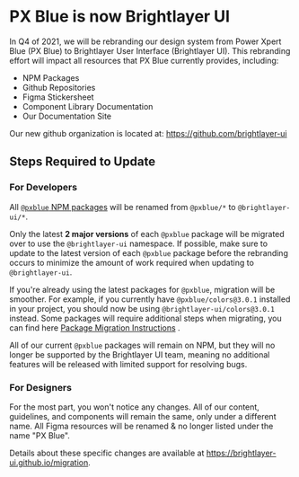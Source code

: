 # PX Blue is now Brightlayer UI

In Q4 of 2021, we will be rebranding our design system from Power Xpert Blue (PX Blue) to Brightlayer User Interface (Brightlayer UI). This rebranding effort will impact all resources that PX Blue currently provides, including:

-   NPM Packages
-   Github Repositories
-   Figma Stickersheet
-   Component Library Documentation
-   Our Documentation Site

Our new github organization is located at: https://github.com/brightlayer-ui

## Steps Required to Update

### For Developers

All [`@pxblue` NPM packages](https://www.npmjs.com/~px-blue) will be renamed from `@pxblue/*` to `@brightlayer-ui/*`.

Only the latest **2 major versions** of each `@pxblue` package will be migrated over to use the `@brightlayer-ui` namespace. If possible, make sure to update to the latest version of each `@pxblue` package before the rebranding occurs to minimize the amount of work required when updating to `@brightlayer-ui`.

If you're already using the latest packages for `@pxblue`, migration will be smoother. For example, if you currently have `@pxblue/colors@3.0.1` installed in your project, you should now be using `@brightlayer-ui/colors@3.0.1` instead. Some packages will require additional steps when migrating, you can find here [Package Migration Instructions](https://brightlayer-ui.github.io/migration) .

All of our current `@pxblue` packages will remain on NPM, but they will no longer be supported by the Brightlayer UI team, meaning no additional features will be released with limited support for resolving bugs.

### For Designers

For the most part, you won't notice any changes. All of our content, guidelines, and components will remain the same, only under a different name. All Figma resources will be renamed & no longer listed under the name "PX Blue".

Details about these specific changes are available at https://brightlayer-ui.github.io/migration.
